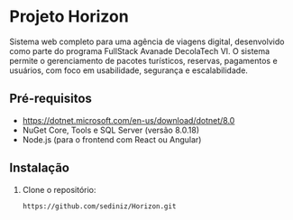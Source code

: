 # Projeto Horizon

Sistema web completo para uma agência de viagens digital, 
desenvolvido como parte do programa FullStack Avanade DecolaTech VI. 
O sistema permite o gerenciamento de pacotes turísticos, reservas, pagamentos e usuários, 
com foco em usabilidade, segurança e escalabilidade.


## Pré-requisitos

- https://dotnet.microsoft.com/en-us/download/dotnet/8.0
- NuGet Core, Tools e SQL Server (versão 8.0.18)
- Node.js (para o frontend com React ou Angular)

## Instalação

1. Clone o repositório:
   ```bash
   https://github.com/sediniz/Horizon.git
	```
